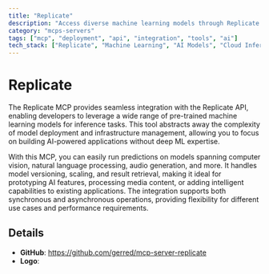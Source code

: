 ```yaml
---
title: "Replicate"
description: "Access diverse machine learning models through Replicate API for inference and result retrieval across various domains."
category: "mcps-servers"
tags: ["mcp", "deployment", "api", "integration", "tools", "ai"]
tech_stack: ["Replicate", "Machine Learning", "AI Models", "Cloud Inference"]
---
```


# Replicate

The Replicate MCP provides seamless integration with the Replicate API, enabling developers to leverage a wide range of pre-trained machine learning models for inference tasks. This tool abstracts away the complexity of model deployment and infrastructure management, allowing you to focus on building AI-powered applications without deep ML expertise.

With this MCP, you can easily run predictions on models spanning computer vision, natural language processing, audio generation, and more. It handles model versioning, scaling, and result retrieval, making it ideal for prototyping AI features, processing media content, or adding intelligent capabilities to existing applications. The integration supports both synchronous and asynchronous operations, providing flexibility for different use cases and performance requirements.

## Details

- **GitHub**: https://github.com/gerred/mcp-server-replicate
- **Logo**: 
